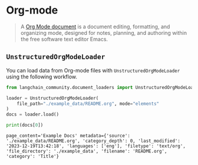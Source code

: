 # Org-mode

>A [Org Mode document](https://en.wikipedia.org/wiki/Org-mode) is a document editing, formatting, and organizing mode, designed for notes, planning, and authoring within the free software text editor Emacs.

## `UnstructuredOrgModeLoader`

You can load data from Org-mode files with `UnstructuredOrgModeLoader` using the following workflow.


```python
from langchain_community.document_loaders import UnstructuredOrgModeLoader

loader = UnstructuredOrgModeLoader(
    file_path="./example_data/README.org", mode="elements"
)
docs = loader.load()

print(docs[0])
```
```output
page_content='Example Docs' metadata={'source': './example_data/README.org', 'category_depth': 0, 'last_modified': '2023-12-19T13:42:18', 'languages': ['eng'], 'filetype': 'text/org', 'file_directory': './example_data', 'filename': 'README.org', 'category': 'Title'}
```

```python

```
